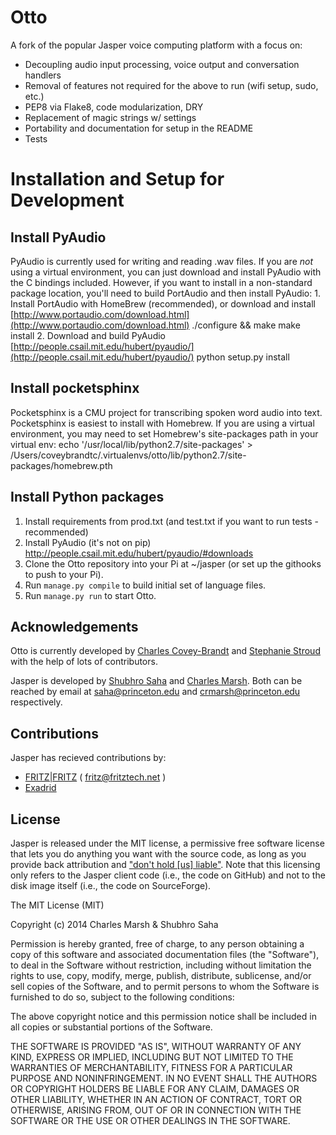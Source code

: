 # Otto

A fork of the popular Jasper voice computing platform with a focus on:

 - Decoupling audio input processing, voice output and conversation handlers
 - Removal of features not required for the above to run (wifi setup, sudo, etc.)
 - PEP8 via Flake8, code modularization, DRY
 - Replacement of magic strings w/ settings
 - Portability and documentation for setup in the README
 - Tests

# Installation and Setup for Development
## Install PyAudio
PyAudio is currently used for writing and reading .wav files. If you are _not_ using a virtual environment, you can just download and install PyAudio with the C bindings included. However, if you want to install in a non-standard package location, you'll need to build PortAudio and then install PyAudio:
    1. Install PortAudio with HomeBrew (recommended), or download and install [http://www.portaudio.com/download.html](http://www.portaudio.com/download.html)
    ./configure && make
    make install
    2. Download and build PyAudio [http://people.csail.mit.edu/hubert/pyaudio/](http://people.csail.mit.edu/hubert/pyaudio/)
    python setup.py install

## Install pocketsphinx
Pocketsphinx is a CMU project for transcribing spoken word audio into text. Pocketsphinx is easiest to install with Homebrew. If you are using a virtual environment, you may need to set Homebrew's site-packages path in your virtual env:
    echo '/usr/local/lib/python2.7/site-packages' > /Users/coveybrandtc/.virtualenvs/otto/lib/python2.7/site-packages/homebrew.pth

## Install Python packages
1. Install requirements from prod.txt (and test.txt if you want to run tests - recommended)
2. Install PyAudio (it's not on pip) http://people.csail.mit.edu/hubert/pyaudio/#downloads
2. Clone the Otto repository into your Pi at ~/jasper (or set up the githooks to push to your Pi).
3. Run `manage.py compile` to build initial set of language files.
4. Run `manage.py run` to start Otto.

## Acknowledgements
Otto is currently developed by [Charles Covey-Brandt](http://github.com/chazcb) and [Stephanie Stroud](http://github.com/stroud109) with the help of lots of contributors.

Jasper is developed by [Shubhro Saha](http://www.princeton.edu/~saha/) and [Charles Marsh](http://www.princeton.edu/~crmarsh/). Both can be reached by email at [saha@princeton.edu](mailto:saha@princeton.edu) and [crmarsh@princeton.edu](mailto:crmarsh@princeton.edu) respectively.

## Contributions

Jasper has recieved contributions by:
- [FRITZ|FRITZ](http://www.fritztech.net) ( [fritz@fritztech.net](mailto:fritz@fritztech.net) )
- [Exadrid](https://github.com/Exadrid)

## License

Jasper is released under the MIT license, a permissive free software license that lets you do anything you want with the source code, as long as you provide back attribution and ["don't hold \[us\] liable"](http://choosealicense.com). Note that this licensing only refers to the Jasper client code (i.e.,  the code on GitHub) and not to the disk image itself (i.e., the code on SourceForge).

The MIT License (MIT)

Copyright (c) 2014 Charles Marsh & Shubhro Saha

Permission is hereby granted, free of charge, to any person obtaining a copy
of this software and associated documentation files (the "Software"), to deal
in the Software without restriction, including without limitation the rights
to use, copy, modify, merge, publish, distribute, sublicense, and/or sell
copies of the Software, and to permit persons to whom the Software is
furnished to do so, subject to the following conditions:

The above copyright notice and this permission notice shall be included in all
copies or substantial portions of the Software.

THE SOFTWARE IS PROVIDED "AS IS", WITHOUT WARRANTY OF ANY KIND, EXPRESS OR
IMPLIED, INCLUDING BUT NOT LIMITED TO THE WARRANTIES OF MERCHANTABILITY,
FITNESS FOR A PARTICULAR PURPOSE AND NONINFRINGEMENT. IN NO EVENT SHALL THE
AUTHORS OR COPYRIGHT HOLDERS BE LIABLE FOR ANY CLAIM, DAMAGES OR OTHER
LIABILITY, WHETHER IN AN ACTION OF CONTRACT, TORT OR OTHERWISE, ARISING FROM,
OUT OF OR IN CONNECTION WITH THE SOFTWARE OR THE USE OR OTHER DEALINGS IN THE
SOFTWARE.
